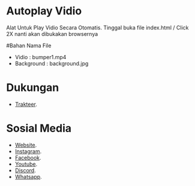 # Autoplay Vidio
Alat Untuk Play Vidio Secara Otomatis. Tinggal buka file index.html / Click 2X nanti akan dibukakan browsernya

#Bahan Nama File
- Vidio : bumper1.mp4
- Background : background.jpg

# Dukungan
- [Trakteer](https://trakteer.id/rizalnkri/tip).

# Sosial Media
- [Website](https://reizalnkri.or.id).
- [Instagram](https://instagram.com/rizalnkri_12).
- [Facebook](https://www.facebook.com/reizalnkri12).
- [Youtube](https://www.youtube.com/@ReiZaLNKRI).
- [Discord](https://discord.com/users/833974454856974347).
- [Whatsapp](https://wa.me/628175019966).
